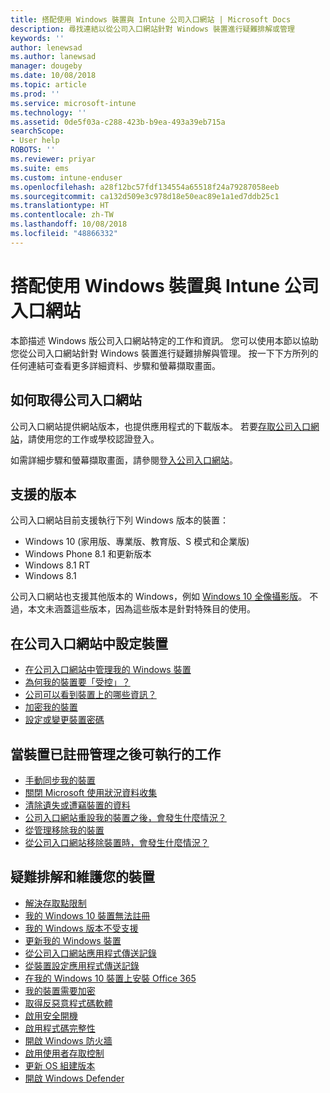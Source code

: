 ```yaml
---
title: 搭配使用 Windows 裝置與 Intune 公司入口網站 | Microsoft Docs
description: 尋找連結以從公司入口網站針對 Windows 裝置進行疑難排解或管理
keywords: ''
author: lenewsad
ms.author: lanewsad
manager: dougeby
ms.date: 10/08/2018
ms.topic: article
ms.prod: ''
ms.service: microsoft-intune
ms.technology: ''
ms.assetid: 0de5f03a-c288-423b-b9ea-493a39eb715a
searchScope:
- User help
ROBOTS: ''
ms.reviewer: priyar
ms.suite: ems
ms.custom: intune-enduser
ms.openlocfilehash: a28f12bc57fdf134554a65518f24a79287058eeb
ms.sourcegitcommit: ca132d509e3c978d18e50eac89e1a1ed7ddb25c1
ms.translationtype: HT
ms.contentlocale: zh-TW
ms.lasthandoff: 10/08/2018
ms.locfileid: "48866332"
---
```

# <a name="using-your-windows-device-with-intune-company-portal"></a>搭配使用 Windows 裝置與 Intune 公司入口網站

本節描述 Windows 版公司入口網站特定的工作和資訊。 您可以使用本節以協助您從公司入口網站針對 Windows 裝置進行疑難排解與管理。 按一下下方所列的任何連結可查看更多詳細資料、步驟和螢幕擷取畫面。  

## <a name="how-to-get-company-portal"></a>如何取得公司入口網站
公司入口網站提供網站版本，也提供應用程式的下載版本。 若要[存取公司入口網站](https://go.microsoft.com/fwlink/?linkid=2010980)，請使用您的工作或學校認證登入。  

如需詳細步驟和螢幕擷取畫面，請參閱[登入公司入口網站](https://docs.microsoft.com/intune-user-help/sign-in-to-the-company-portal)。

## <a name="supported-versions"></a>支援的版本

公司入口網站目前支援執行下列 Windows 版本的裝置：

* Windows 10 (家用版、專業版、教育版、S 模式和企業版)
* Windows Phone 8.1 和更新版本
* Windows 8.1 RT
* Windows 8.1

公司入口網站也支援其他版本的 Windows，例如 [Windows 10 全像攝影版](https://www.microsoft.com/hololens)。 不過，本文未涵蓋這些版本，因為這些版本是針對特殊目的使用。

## <a name="set-up-your-device-in-the-company-portal"></a>在公司入口網站中設定裝置
- [在公司入口網站中管理我的 Windows 裝置](enroll-your-device-in-intune-windows.md)
- [為何我的裝置要「受控」？](what-happens-if-you-install-the-company-portal-app-and-enroll-your-device-in-intune-windows.md)
- [公司可以看到裝置上的哪些資訊？](what-info-can-your-company-see-when-you-enroll-your-device-in-intune.md)
- [加密我的裝置](encrypt-your-device-windows.md)
- [設定或變更裝置密碼](set-or-change-your-password-windows.md)

## <a name="things-you-can-do-after-your-device-is-enrolled-in-management"></a>當裝置已註冊管理之後可執行的工作
- [手動同步我的裝置](sync-your-device-manually-windows.md)
- [關閉 Microsoft 使用狀況資料收集](turn-off-microsoft-usage-data-collection-windows.md)
- [清除遺失或遭竊裝置的資料](reset-erase-your-device-cpwebsite.md)
- [公司入口網站重設我的裝置之後，會發生什麼情況？](what-happens-if-you-reset-your-device-using-the-company-portal-windows.md)
- [從管理移除我的裝置](unenroll-your-device-from-intune-windows.md)
- [從公司入口網站移除裝置時，會發生什麼情況？](what-happens-if-you-unenroll-your-device-from-intune-windows.md)

## <a name="troubleshoot-and-maintain-your-device"></a>疑難排解和維護您的裝置
* [解決存取點限制](resolve-access-point-restrictions.md)
* [我的 Windows 10 裝置無法註冊](troubleshoot-your-windows-10-device-windows.md)
* [我的 Windows 版本不受支援](your-windows-version-isnt-yet-supported.md)
* [更新我的 Windows 裝置](you-need-to-update-your-windows-device.md)
* [從公司入口網站應用程式傳送記錄](send-logs-to-your-it-admin-cp-windows.md)
* [從裝置設定應用程式傳送記錄](send-logs-to-your-it-admin-settings-windows.md)
* [在我的 Windows 10 裝置上安裝 Office 365](install-office-windows.md)
* [我的裝置需要加密](you-need-to-enable-windows-encryption.md)
* [取得反惡意程式碼軟體](your-device-needs-antimalware-software.md)
* [啟用安全開機](you-need-to-enable-secure-boot-windows.md)
* [啟用程式碼完整性](you-need-to-enable-code-integrity.md)
* [開啟 Windows 防火牆](you-need-to-enable-defender-firewall-windows.md)
* [啟用使用者存取控制](you-need-to-enable-uac-windows.md)
* [更新 OS 組建版本](you-need-to-update-os-build-version-windows.md)
* [開啟 Windows Defender](turn-on-defender-windows.md)
